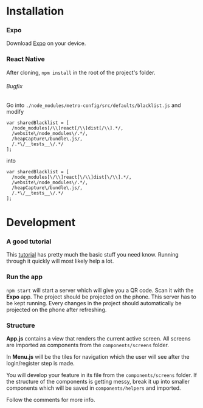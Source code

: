 # Installation

### Expo

Download [Expo](https://play.google.com/store/apps/details?id=host.exp.exponent) on your device.

### React Native

After cloning, `npm install` in the root of the project's folder.

###### Bugfix

Go into `./node_modules/metro-config/src/defaults/blacklist.js` and modify

```
var sharedBlacklist = [
  /node_modules[/\\]react[/\\]dist[/\\].*/,
  /website\/node_modules\/.*/,
  /heapCapture\/bundle\.js/,
  /.*\/__tests__\/.*/
];
```

into

```
var sharedBlacklist = [
  /node_modules[\/\\]react[\/\\]dist[\/\\].*/,
  /website\/node_modules\/.*/,
  /heapCapture\/bundle\.js/,
  /.*\/__tests__\/.*/
];
```

# Development

### A good tutorial

This [tutorial](https://www.youtube.com/watch?v=ur6I5m2nTvk&list=PL4cUxeGkcC9ixPU-QkScoRBVxtPPzVjrQ) has pretty much the basic stuff you need know. Running through it quickly will most likely help a lot.

### Run the app

`npm start` will start a server which will give you a QR code. Scan it with the <b>Expo</b> app. The project should be projected on the phone. This server has to be kept running. Every changes in the project should automatically be projected on the phone after refreshing.

### Structure

<b>App.js</b> contains a view that renders the current active screen. All screens are imported as components from the `components/screens` folder.

In <b>Menu.js</b> will be the tiles for navigation which the user will see after the login/register step is made.

You will develop your feature in its file from the `components/screens` folder. If the structure of the components is getting messy, break it up into smaller components which will be saved in `components/helpers` and imported.

Follow the comments for more info.
